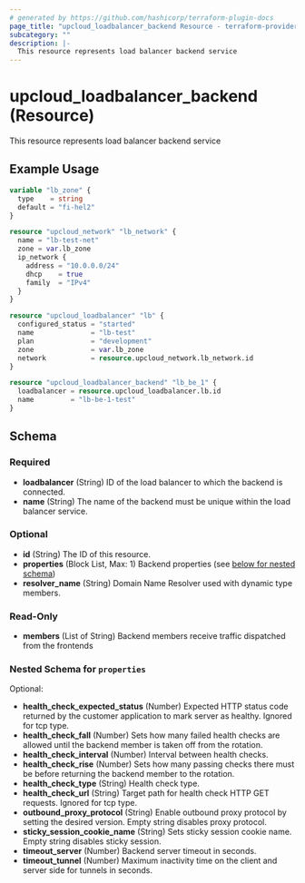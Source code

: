 ```yaml
---
# generated by https://github.com/hashicorp/terraform-plugin-docs
page_title: "upcloud_loadbalancer_backend Resource - terraform-provider-upcloud"
subcategory: ""
description: |-
  This resource represents load balancer backend service
---
```


# upcloud_loadbalancer_backend (Resource)

This resource represents load balancer backend service

## Example Usage

```terraform
variable "lb_zone" {
  type    = string
  default = "fi-hel2"
}

resource "upcloud_network" "lb_network" {
  name = "lb-test-net"
  zone = var.lb_zone
  ip_network {
    address = "10.0.0.0/24"
    dhcp    = true
    family  = "IPv4"
  }
}

resource "upcloud_loadbalancer" "lb" {
  configured_status = "started"
  name              = "lb-test"
  plan              = "development"
  zone              = var.lb_zone
  network           = resource.upcloud_network.lb_network.id
}

resource "upcloud_loadbalancer_backend" "lb_be_1" {
  loadbalancer = resource.upcloud_loadbalancer.lb.id
  name         = "lb-be-1-test"
}
```

<!-- schema generated by tfplugindocs -->
## Schema

### Required

- **loadbalancer** (String) ID of the load balancer to which the backend is connected.
- **name** (String) The name of the backend must be unique within the load balancer service.

### Optional

- **id** (String) The ID of this resource.
- **properties** (Block List, Max: 1) Backend properties (see [below for nested schema](#nestedblock--properties))
- **resolver_name** (String) Domain Name Resolver used with dynamic type members.

### Read-Only

- **members** (List of String) Backend members receive traffic dispatched from the frontends

<a id="nestedblock--properties"></a>
### Nested Schema for `properties`

Optional:

- **health_check_expected_status** (Number) Expected HTTP status code returned by the customer application to mark server as healthy. Ignored for tcp type.
- **health_check_fall** (Number) Sets how many failed health checks are allowed until the backend member is taken off from the rotation.
- **health_check_interval** (Number) Interval between health checks.
- **health_check_rise** (Number) Sets how many passing checks there must be before returning the backend member to the rotation.
- **health_check_type** (String) Health check type.
- **health_check_url** (String) Target path for health check HTTP GET requests. Ignored for tcp type.
- **outbound_proxy_protocol** (String) Enable outbound proxy protocol by setting the desired version. Empty string disables proxy protocol.
- **sticky_session_cookie_name** (String) Sets sticky session cookie name. Empty string disables sticky session.
- **timeout_server** (Number) Backend server timeout in seconds.
- **timeout_tunnel** (Number) Maximum inactivity time on the client and server side for tunnels in seconds.


